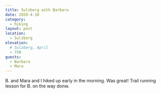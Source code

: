 ```yaml
---
title: Sulzberg with Barbara
date: 2020-4-10
category:
  - hiking
layout: post
location:
  - Sulzberg
elevation:
  # Sulzberg, April
  - 750
guests:
  - Barbara
  - Mara
---
```


B. and Mara and I hiked up early in the morning. Was great! Trail running
lesson for B. on the way donw.
